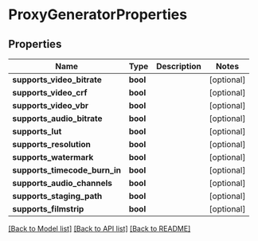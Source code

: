 # ProxyGeneratorProperties


## Properties

Name | Type | Description | Notes
------------ | ------------- | ------------- | -------------
**supports_video_bitrate** | **bool** |  | [optional] 
**supports_video_crf** | **bool** |  | [optional] 
**supports_video_vbr** | **bool** |  | [optional] 
**supports_audio_bitrate** | **bool** |  | [optional] 
**supports_lut** | **bool** |  | [optional] 
**supports_resolution** | **bool** |  | [optional] 
**supports_watermark** | **bool** |  | [optional] 
**supports_timecode_burn_in** | **bool** |  | [optional] 
**supports_audio_channels** | **bool** |  | [optional] 
**supports_staging_path** | **bool** |  | [optional] 
**supports_filmstrip** | **bool** |  | [optional] 

[[Back to Model list]](../#documentation-for-models) [[Back to API list]](../#documentation-for-api-endpoints) [[Back to README]](../)


